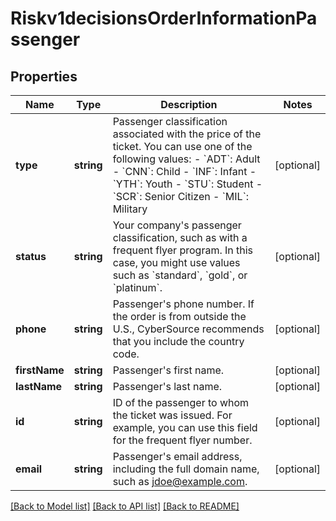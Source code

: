 # Riskv1decisionsOrderInformationPassenger

## Properties
Name | Type | Description | Notes
------------ | ------------- | ------------- | -------------
**type** | **string** | Passenger classification associated with the price of the ticket. You can use one of the following values: - &#x60;ADT&#x60;: Adult - &#x60;CNN&#x60;: Child - &#x60;INF&#x60;: Infant - &#x60;YTH&#x60;: Youth - &#x60;STU&#x60;: Student - &#x60;SCR&#x60;: Senior Citizen - &#x60;MIL&#x60;: Military | [optional] 
**status** | **string** | Your company&#39;s passenger classification, such as with a frequent flyer program. In this case, you might use values such as &#x60;standard&#x60;, &#x60;gold&#x60;, or &#x60;platinum&#x60;. | [optional] 
**phone** | **string** | Passenger&#39;s phone number. If the order is from outside the U.S., CyberSource recommends that you include the country code. | [optional] 
**firstName** | **string** | Passenger&#39;s first name. | [optional] 
**lastName** | **string** | Passenger&#39;s last name. | [optional] 
**id** | **string** | ID of the passenger to whom the ticket was issued. For example, you can use this field for the frequent flyer number. | [optional] 
**email** | **string** | Passenger&#39;s email address, including the full domain name, such as jdoe@example.com. | [optional] 

[[Back to Model list]](../README.md#documentation-for-models) [[Back to API list]](../README.md#documentation-for-api-endpoints) [[Back to README]](../README.md)


